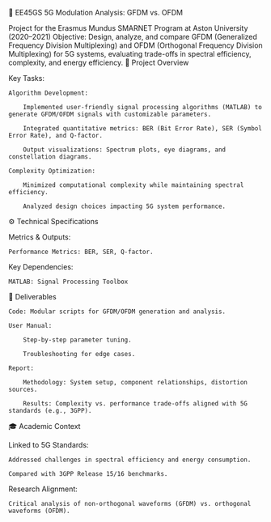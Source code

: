 📡 EE45GS 5G Modulation Analysis: GFDM vs. OFDM

Project for the Erasmus Mundus SMARNET Program at Aston University (2020–2021)
Objective: Design, analyze, and compare GFDM (Generalized Frequency Division Multiplexing) and OFDM (Orthogonal Frequency Division Multiplexing) for 5G systems, evaluating trade-offs in spectral efficiency, complexity, and energy efficiency.
📌 Project Overview

Key Tasks:

    Algorithm Development:

        Implemented user-friendly signal processing algorithms (MATLAB) to generate GFDM/OFDM signals with customizable parameters.

        Integrated quantitative metrics: BER (Bit Error Rate), SER (Symbol Error Rate), and Q-factor.

        Output visualizations: Spectrum plots, eye diagrams, and constellation diagrams.

    Complexity Optimization:

        Minimized computational complexity while maintaining spectral efficiency.

        Analyzed design choices impacting 5G system performance.


⚙️ Technical Specifications

Metrics & Outputs:

    Performance Metrics: BER, SER, Q-factor.


Key Dependencies:

    MATLAB: Signal Processing Toolbox 

📝 Deliverables

    Code: Modular scripts for GFDM/OFDM generation and analysis.

    User Manual:

        Step-by-step parameter tuning.

        Troubleshooting for edge cases.

    Report:

        Methodology: System setup, component relationships, distortion sources.

        Results: Complexity vs. performance trade-offs aligned with 5G standards (e.g., 3GPP).

🎓 Academic Context

Linked to 5G Standards:

    Addressed challenges in spectral efficiency and energy consumption.

    Compared with 3GPP Release 15/16 benchmarks.

Research Alignment:

    Critical analysis of non-orthogonal waveforms (GFDM) vs. orthogonal waveforms (OFDM).


